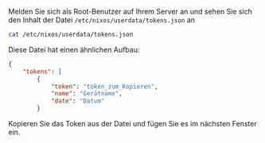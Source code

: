 Melden Sie sich als Root-Benutzer auf Ihrem Server an und sehen Sie sich den Inhalt der Datei `/etc/nixos/userdata/tokens.json` an

```sh
cat /etc/nixos/userdata/tokens.json
```

Diese Datei hat einen ähnlichen Aufbau:

```json
{
    "tokens": [
        {
            "token": "token_zum_Kopieren",
            "name": "Gerätname",
            "date": "Datum"
        }
```

Kopieren Sie das Token aus der Datei und fügen Sie es im nächsten Fenster ein.
